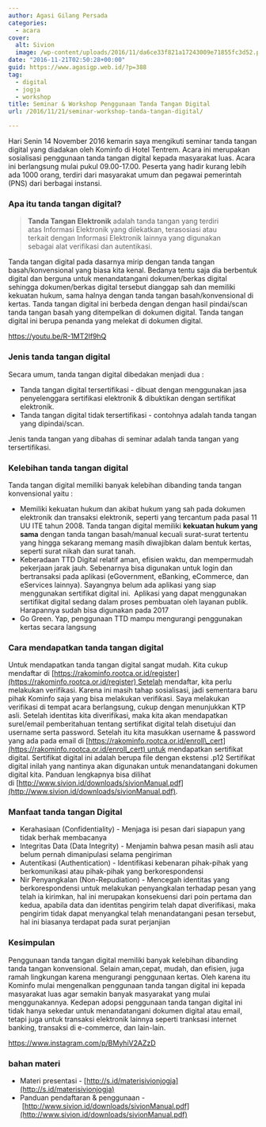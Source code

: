 ```yaml
---
author: Agasi Gilang Persada
categories:
  - acara
cover:
  alt: Sivion
  image: /wp-content/uploads/2016/11/da6ce33f821a17243009e71855fc3d52.png
date: "2016-11-21T02:50:28+00:00"
guid: https://www.agasigp.web.id/?p=388
tag:
  - digital
  - jogja
  - workshop
title: Seminar & Workshop Penggunaan Tanda Tangan Digital
url: /2016/11/21/seminar-workshop-tanda-tangan-digital/

---
```

Hari Senin 14 November 2016 kemarin saya mengikuti seminar tanda tangan digital yang diadakan oleh Kominfo di Hotel Tentrem. Acara ini merupakan sosialisasi penggunaan tanda tangan digital kepada masyarakat luas. Acara ini berlangsung mulai pukul 09.00-17.00. Peserta yang hadir kurang lebih ada 1000 orang, terdiri dari masyarakat umum dan pegawai pemerintah (PNS) dari berbagai instansi.

### Apa itu tanda tangan digital?

> **Tanda Tangan Elektronik** adalah tanda tangan yang terdiri atas Informasi Elektronik yang dilekatkan, terasosiasi atau terkait dengan Informasi Elektronik lainnya yang digunakan sebagai alat verifikasi dan autentikasi.

Tanda tangan digital pada dasarnya mirip dengan tanda tangan basah/konvensional yang biasa kita kenal. Bedanya tentu saja dia berbentuk digital dan berguna untuk menandatangani dokumen/berkas digital sehingga dokumen/berkas digital tersebut dianggap sah dan memiliki kekuatan hukum, sama halnya dengan tanda tangan basah/konvensional di kertas. Tanda tangan digital ini berbeda dengan dengan hasil pindai/scan tanda tangan basah yang ditempelkan di dokumen digital. Tanda tangan digital ini berupa penanda yang melekat di dokumen digital.

https://youtu.be/R-1MT2lf9hQ

### Jenis tanda tangan digital

Secara umum, tanda tangan digital dibedakan menjadi dua :

- Tanda tangan digital tersertifikasi - dibuat dengan menggunakan jasa penyelenggara sertifikasi elektronik & dibuktikan dengan sertifikat elektronik.
- Tanda tangan digital tidak tersertifikasi - contohnya adalah tanda tangan yang dipindai/scan.

Jenis tanda tangan yang dibahas di seminar adalah tanda tangan yang tersertifikasi.

### Kelebihan tanda tangan digital

Tanda tangan digital memiliki banyak kelebihan dibanding tanda tangan konvensional yaitu :

- Memiliki kekuatan hukum dan akibat hukum yang sah pada dokumen elektronik dan transaksi elektronik, seperti yang tercantum pada pasal 11 UU ITE tahun 2008. Tanda tangan digital memiliki **kekuatan hukum yang sama** dengan tanda tangan basah/manual kecuali surat-surat tertentu yang hingga sekarang memang masih diwajibkan dalam bentuk kertas, seperti surat nikah dan surat tanah.
- Keberadaan TTD Digital relatif aman, efisien waktu, dan mempermudah pekerjaan jarak jauh. Sebenarnya bisa digunakan untuk login dan bertransaksi pada aplikasi (eGovernment, eBanking, eCommerce, dan eServices lainnya). Sayangnya belum ada aplikasi yang siap menggunakan sertifikat digital ini.  Aplikasi yang dapat menggunakan sertifikat digital sedang dalam proses pembuatan oleh layanan publik. Harapannya sudah bisa digunakan pada 2017
- Go Green. Yap, penggunaan TTD mampu mengurangi penggunakan kertas secara langsung

### Cara mendapatkan tanda tangan digital

Untuk mendapatkan tanda tangan digital sangat mudah. Kita cukup mendaftar di [https://rakominfo.rootca.or.id/register](https://rakominfo.rootca.or.id/register) Setelah mendaftar, kita perlu melakukan verifikasi. Karena ini masih tahap sosialisasi, jadi sementara baru pihak Kominfo saja yang bisa melakukan verifikasi. Saya melakukan verifikasi di tempat acara berlangsung, cukup dengan menunjukkan KTP asli. Setelah identitas kita diverifikasi, maka kita akan mendapatkan surel/email pemberitahuan tentang sertifikat digital telah disetujui dan username serta password. Setelah itu kita masukkan username & password yang ada pada email di [https://rakominfo.rootca.or.id/enroll\_cert](https://rakominfo.rootca.or.id/enroll_cert) untuk mendapatkan sertifikat digital. Sertifikat digital ini adalah berupa file dengan ekstensi .p12 Sertifikat digital inilah yang nantinya akan digunakan untuk menandatangani dokumen digital kita. Panduan lengkapnya bisa dilihat di [http://www.sivion.id/downloads/sivionManual.pdf](http://www.sivion.id/downloads/sivionManual.pdf).

### Manfaat tanda tangan Digital

- Kerahasiaan (Confidentiality) - Menjaga isi pesan dari siapapun yang tidak berhak membacanya
- Integritas Data (Data Integrity) - Menjamin bahwa pesan masih asli atau belum pernah dimanipulasi selama pengiriman
- Autentikasi (Authentication) - Identifikasi kebenaran pihak-pihak yang berkomunikasi atau pihak-pihak yang berkorespondensi
- Nir Penyangkalan (Non-Repudiation) - Mencegah identitas yang berkorespondensi untuk melakukan penyangkalan terhadap pesan yang telah ia kirimkan, hal ini merupakan konsekuensi dari poin pertama dan kedua, apabila data dan identitas pengirim telah dapat diverifikasi, maka pengirim tidak dapat menyangkal telah menandatangani pesan tersebut, hal ini biasanya terdapat pada surat perjanjian

### Kesimpulan

Penggunaan tanda tangan digital memiliki banyak kelebihan dibanding tanda tangan konvensional. Selain aman,cepat, mudah, dan efisien, juga ramah lingkungan karena mengurangi penggunaan kertas. Oleh karena itu Kominfo mulai mengenalkan penggunaan tanda tangan digital ini kepada masyarakat luas agar semakin banyak masyarakat yang mulai menggunakannya. Kedepan adopsi penggunaan tanda tangan digital ini tidak hanya sekedar untuk menandatangani dokumen digital atau email, tetapi juga untuk transaksi elektronik lainnya seperti tranksasi internet banking, transaksi di e-commerce, dan lain-lain.

https://www.instagram.com/p/BMyhiV2AZzD

### bahan materi

- Materi presentasi - [http://s.id/materisivionjogja](http://s.id/materisivionjogja)
- Panduan pendaftaran & penggunaan - [http://www.sivion.id/downloads/sivionManual.pdf](http://www.sivion.id/downloads/sivionManual.pdf)
